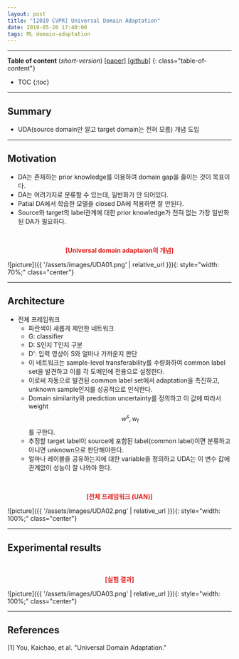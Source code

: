 ```yaml
---
layout: post
title: "[2019 CVPR] Universal Domain Adaptation"
date: 2019-05-26 17:40:00
tags: ML domain-adaptation
---
```


<!--more-->

---

**Table of content** (*short-version*)
[[paper]](http://ise.thss.tsinghua.edu.cn/~mlong/doc/universal-domain-adaptation-cvpr19.pdf) [[github]](https://github.com/thuml/Universal-Domain-Adaptation)
{: class="table-of-content"}
* TOC
{:toc}

---

## Summary

- UDA(source domain만 알고 target domain는 전혀 모름) 개념 도입

---

## Motivation

- DA는 존재하는 prior knowledge를 이용하여 domain gap을 줄이는 것이 목표이다.
- DA는 어려가지로 분류할 수 있는데, 일반화가 안 되어있다.
- Patial DA에서 학습한 모델을 closed DA에 적용하면 잘 안된다.
- Source와 target의 label관계에 대한 prior knowledge가 전혀 없는 가장 일반화된 DA가 필요하다.


<br/>
<p align="center" style="color: #e01f1f; font-weight: bold;">[Universal domain adaptaion의 개념]</p>
![picture]({{ '/assets/images/UDA01.png' | relative_url }}){: style="width: 70%;" class="center"}
<br/>


---

## Architecture

- 전체 프레임워크
  - 파란색이 새롭게 제안한 네트워크
  - G: classifier
  - D: S인지 T인지 구분
  - D': 입력 영상이 S와 얼마나 가까운지 판단
  - 이 네트워크는 sample-level transferability를 수량화하여 common label set을 발견하고 이를 각 도메인에 전용으로 설정한다.
  - 이로써 자동으로 발견된 common label set에서 adaptation을 촉진하고, unknown sample인지를 성공적으로 인식한다.
  - Domain similarity와 prediction uncertainty를 정의하고 이 값에 따라서 weight $$w^s, w_t$$를 구한다.
  - 추정할 target label이 source에 포함된 label(common label)이면 분류하고 아니면 unknown으로 판단해야한다.
  - 얼마나 레이블을 공유하는지에 대한 variable을 정의하고 UDA는 이 변수 값에 관계없이 성능이 잘 나와야 한다.
  
<br/>
<p align="center" style="color: #e01f1f; font-weight: bold;">[전체 프레임워크 (UAN)]</p>
![picture]({{ '/assets/images/UDA02.png' | relative_url }}){: style="width: 100%;" class="center"}
<br/>


---
  
## Experimental results

<br/>
<p align="center" style="color: #e01f1f; font-weight: bold;">[실험 결과]</p>
![picture]({{ '/assets/images/UDA03.png' | relative_url }}){: style="width: 100%;" class="center"}
<br/>



---

## References

[1] You, Kaichao, et al. "Universal Domain Adaptation."

